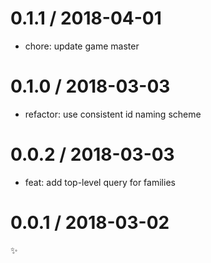 
0.1.1 / 2018-04-01
==================

  * chore: update game master

0.1.0 / 2018-03-03
==================

  * refactor: use consistent id naming scheme

0.0.2 / 2018-03-03
==================

  * feat: add top-level query for families

0.0.1 / 2018-03-02
==================

:sparkles:
